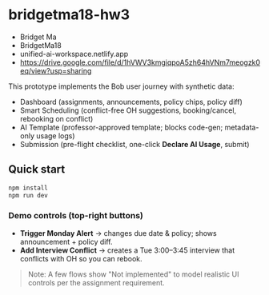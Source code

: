 # bridgetma18-hw3
- Bridget Ma
- BridgetMa18
- unified-ai-workspace.netlify.app
- https://drive.google.com/file/d/1hVWV3kmgiqpoA5zh64hVNm7meogzk0eq/view?usp=sharing

This prototype implements the Bob user journey with synthetic data:
- Dashboard (assignments, announcements, policy chips, policy diff)
- Smart Scheduling (conflict-free OH suggestions, booking/cancel, rebooking on conflict)
- AI Template (professor-approved template; blocks code-gen; metadata-only usage logs)
- Submission (pre-flight checklist, one-click **Declare AI Usage**, submit)

## Quick start
```bash
npm install
npm run dev 
```

### Demo controls (top-right buttons)
- **Trigger Monday Alert** → changes due date & policy; shows announcement + policy diff.
- **Add Interview Conflict** → creates a Tue 3:00–3:45 interview that conflicts with OH so you can rebook.

> Note: A few flows show "Not implemented" to model realistic UI controls per the assignment requirement.